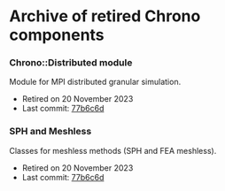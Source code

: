 Archive of retired Chrono components
====================================

### Chrono::Distributed module

Module for MPI distributed granular simulation.

- Retired on 20 November 2023
- Last commit: [77b6c6d](https://github.com/projectchrono/chrono/commit/77b6c6df997f7ffbaa777735d4fa2a49caab4417)


### SPH and Meshless

Classes for meshless methods (SPH and FEA meshless).

- Retired on 20 November 2023
- Last commit: [77b6c6d](https://github.com/projectchrono/chrono/commit/77b6c6df997f7ffbaa777735d4fa2a49caab4417)
